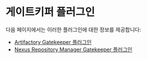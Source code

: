 # 게이트키퍼 플러그인

다음 페이지에서는 이러한 플러그인에 대한 정보를 제공합니다:

- [Artifactory Gatekeeper 플러그인](artifactory-gatekeeper-plugin.md)
- [Nexus Repository Manager Gatekeeper 플러그인](nexus-repository-manager-gatekeeper-plugin.md)